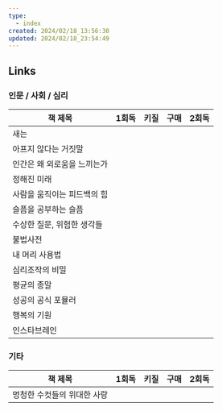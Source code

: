 ```yaml
---
type:
  - index
created: 2024/02/18_13:56:30
updated: 2024/02/18_23:54:49
---
```


## Links

### 인문 / 사회 / 심리

| 책 제목 | 1회독 | 키질 | 구매 | 2회독 |
| ---- | ---- | ---- | ---- | ---- |
| 새는 |  |  |  |  |
| 아프지 않다는 거짓말 |  |  |  |  |
| 인간은 왜 외로움을 느끼는가 |  |  |  |  |
| 정해진 미래 |  |  |  |  |
| 사람을 움직이는 피드백의 힘 |  |  |  |  |
| 슬픔을 공부하는 슬픔 |  |  |  |  |
| 수상한 질문, 위험한 생각들 |  |  |  |  |
| 불법사전 |  |  |  |  |
| 내 머리 사용법 |  |  |  |  |
| 심리조작의 비밀 |  |  |  |  |
| 평균의 종말 |  |  |  |  |
| 성공의 공식 포뮬러 |  |  |  |  |
| 행복의 기원 |  |  |  |  |
| 인스타브레인 |  |  |  |  |

### 기타

| 책 제목                                 | 1회독 | 키질 | 구매 | 2회독 |
|--------------------------------------|-----|----|----|-----|
| 멍청한 수컷들의 위대한 사랑 |     |    |    |     |
